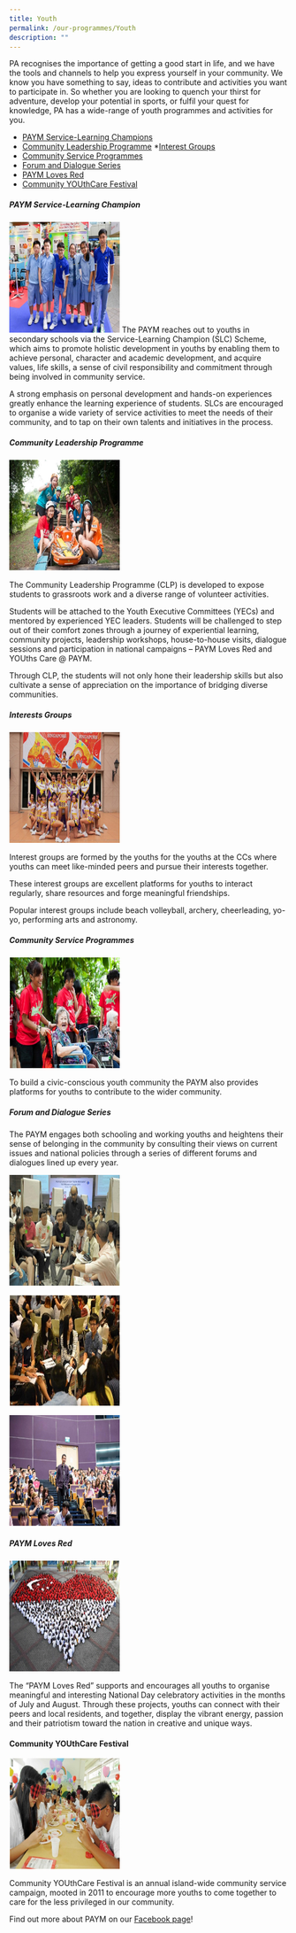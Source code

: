 ```yaml
---
title: Youth
permalink: /our-programmes/Youth
description: ""
---
```

PA recognises the importance of getting a good start in life, and we have the tools and channels to help you express yourself in your community. We know you have something to say, ideas to contribute and activities you want to participate in. So whether you are looking to quench your thirst for adventure, develop your potential in sports, or fulfil your quest for knowledge, PA has a wide-range of youth programmes and activities for you.

* <a href="#Paym_Ser_LC">PAYM Service-Learning Champions</a>
* <a href="#Community_Leadership_Pgm">Community Leadership Programme</a>
*<a href="#Interests_Group">Interest Groups</a>
* <a href="#Community_Service_Programmes">Community Service Programmes</a>
* <a href="#Forum_Dialogue_Series"> Forum and Dialogue Series</a>
* <a href="#Paym_Loves_Red">PAYM Loves Red</a>
* <a href="#Community_Youthcare_festival">Community YOUthCare Festival</a>

<a id="Paym_Ser_LC"></a>
##### PAYM Service-Learning Champion

<img style="height:200px;width:200px;align:left" src="/images/Programmes/Youth/SLC.jpg">
The PAYM reaches out to youths in secondary schools via the Service-Learning Champion (SLC) Scheme, which aims to promote holistic development in youths by enabling them to achieve personal, character and academic development, and acquire values, life skills, a sense of civil responsibility and commitment through being involved in community service.

A strong emphasis on personal development and hands-on experiences greatly enhance the learning experience of students. SLCs are encouraged to organise a wide variety of service activities to meet the needs of their community, and to tap on their own talents and initiatives in the process.

<a id="Community_Leadership_Pgm"></a>
##### Community Leadership Programme

<img style="height:200px;width:200px;align:left" src="/images/Programmes/Youth/CLP.jpg">

The Community Leadership Programme (CLP) is developed to expose students to grassroots work and a diverse range of volunteer activities.

Students will be attached to the Youth Executive Committees (YECs) and mentored by experienced YEC leaders. Students will be challenged to step out of their comfort zones through a journey of experiential learning, community projects, leadership workshops, house-to-house visits, dialogue sessions and participation in national campaigns – PAYM Loves Red and YOUths Care @ PAYM.

Through CLP, the students will not only hone their leadership skills but also cultivate a sense of appreciation on the importance of bridging diverse communities.

<a id="Interests_Group"></a>
##### Interests Groups
<img style="height:200px;width:200px;align:left" src="/images/Programmes/Youth/IG.jpg">

Interest groups are formed by the youths for the youths at the CCs where youths can meet like-minded peers and pursue their interests together.

These interest groups are excellent platforms for youths to interact regularly, share resources and forge meaningful friendships.

Popular interest groups include beach volleyball, archery, cheerleading, yo-yo, performing arts and astronomy.

<a id="Community_Service_Programmes"></a>
##### Community Service Programmes
<img style="height:200px;width:200px;align:left" src="/images/Programmes/Youth/Comm%20Service.jpg">

To build a civic-conscious youth community the PAYM also provides platforms for youths to contribute to the wider community.

<a id="Forum_Dialogue_Series"></a>
##### Forum and Dialogue Series

The PAYM engages both schooling and working youths and heightens their sense of belonging in the community by consulting their views on current issues and national policies through a series of different forums and dialogues lined up every year.

<img style="height:200px;width:200px;align:left" src="/images/Programmes/Youth/Dialogue%201.jpg"><br>

<img style="height:200px;width:200px;align:left" src="/images/Programmes/Youth/Dialogue%202.jpg"><br>

<img style="height:200px;width:200px;align:left" src="/images/Programmes/Youth/Dialogue%203.jpg">

<a id="Paym_Loves_Red"></a>
##### PAYM Loves Red

<img style="height:200px;width:200px;align:left" src="/images/Programmes/Youth/PAYM%20Loves%20Red.jpg">

The “PAYM Loves Red” supports and encourages all youths to organise meaningful and interesting National Day celebratory activities in the months of July and August. Through these projects, youths can connect with their peers and local residents, and together, display the vibrant energy, passion and their patriotism toward the nation in creative and unique ways.

<a id="Community_Youthcare_festival"></a>
#### Community YOUthCare Festival 
<img style="height:200px;width:200px;align:left" src="/images/Programmes/Youth/CYF.jpg">

Community YOUthCare Festival is an annual island-wide community service campaign, mooted in 2011 to encourage more youths to come together to care for the less privileged in our community.


Find out more about PAYM on our [Facebook page](https://www.facebook.com/PAYMyouths)!